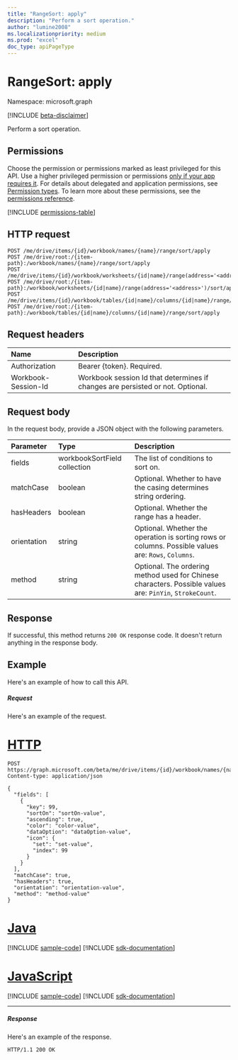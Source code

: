 ```yaml
---
title: "RangeSort: apply"
description: "Perform a sort operation."
author: "lumine2008"
ms.localizationpriority: medium
ms.prod: "excel"
doc_type: apiPageType
---
```


# RangeSort: apply

Namespace: microsoft.graph

[!INCLUDE [beta-disclaimer](../../includes/beta-disclaimer.md)]

Perform a sort operation.
## Permissions
Choose the permission or permissions marked as least privileged for this API. Use a higher privileged permission or permissions [only if your app requires it](/graph/permissions-overview#best-practices-for-using-microsoft-graph-permissions). For details about delegated and application permissions, see [Permission types](/graph/permissions-overview#permission-types). To learn more about these permissions, see the [permissions reference](/graph/permissions-reference).

<!-- { "blockType": "permissions", "name": "rangesort_apply" } -->
[!INCLUDE [permissions-table](../includes/permissions/rangesort-apply-permissions.md)]

## HTTP request
<!-- { "blockType": "ignored" } -->
```http
POST /me/drive/items/{id}/workbook/names/{name}/range/sort/apply
POST /me/drive/root:/{item-path}:/workbook/names/{name}/range/sort/apply
POST /me/drive/items/{id}/workbook/worksheets/{id|name}/range(address='<address>')/sort/apply
POST /me/drive/root:/{item-path}:/workbook/worksheets/{id|name}/range(address='<address>')/sort/apply
POST /me/drive/items/{id}/workbook/tables/{id|name}/columns/{id|name}/range/sort/apply
POST /me/drive/root:/{item-path}:/workbook/tables/{id|name}/columns/{id|name}/range/sort/apply

```
## Request headers
| Name       | Description|
|:---------------|:----------|
| Authorization  | Bearer {token}. Required. |
| Workbook-Session-Id  | Workbook session Id that determines if changes are persisted or not. Optional.|

## Request body
In the request body, provide a JSON object with the following parameters.

| Parameter	   | Type	|Description|
|:---------------|:--------|:----------|
|fields|workbookSortField collection|The list of conditions to sort on.|
|matchCase|boolean|Optional. Whether to have the casing determines string ordering.|
|hasHeaders|boolean|Optional. Whether the range has a header.|
|orientation|string|Optional. Whether the operation is sorting rows or columns.  Possible values are: `Rows`, `Columns`.|
|method|string|Optional. The ordering method used for Chinese characters.  Possible values are: `PinYin`, `StrokeCount`.|

## Response

If successful, this method returns `200 OK` response code. It doesn't return anything in the response body.

## Example
Here's an example of how to call this API.
##### Request
Here's an example of the request.

# [HTTP](#tab/http)
<!-- {
  "blockType": "request",
  "name": "rangesort_apply"
}-->
```http
POST https://graph.microsoft.com/beta/me/drive/items/{id}/workbook/names/{name}/range/sort/apply
Content-type: application/json

{
  "fields": [
    {
      "key": 99,
      "sortOn": "sortOn-value",
      "ascending": true,
      "color": "color-value",
      "dataOption": "dataOption-value",
      "icon": {
        "set": "set-value",
        "index": 99
      }
    }
  ],
  "matchCase": true,
  "hasHeaders": true,
  "orientation": "orientation-value",
  "method": "method-value"
}
```

# [Java](#tab/java)
[!INCLUDE [sample-code](../includes/snippets/java/rangesort-apply-java-snippets.md)]
[!INCLUDE [sdk-documentation](../includes/snippets/snippets-sdk-documentation-link.md)]

# [JavaScript](#tab/javascript)
[!INCLUDE [sample-code](../includes/snippets/javascript/rangesort-apply-javascript-snippets.md)]
[!INCLUDE [sdk-documentation](../includes/snippets/snippets-sdk-documentation-link.md)]

---

##### Response
Here's an example of the response. 
<!-- {
  "blockType": "response"
} -->
```http
HTTP/1.1 200 OK
```

<!-- uuid: 8fcb5dbc-d5aa-4681-8e31-b001d5168d79
2015-10-25 14:57:30 UTC -->
<!--
{
  "type": "#page.annotation",
  "description": "RangeSort: apply",
  "keywords": "",
  "section": "documentation",
  "tocPath": "",
  "suppressions": [
  ]
}
-->


